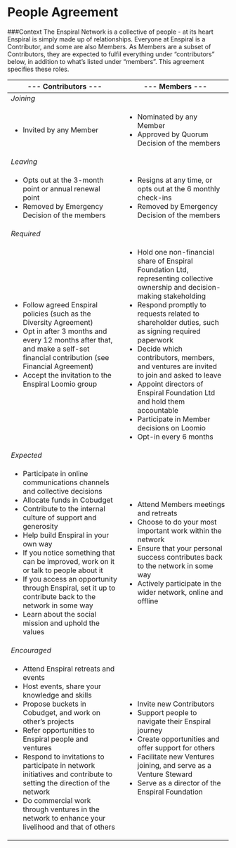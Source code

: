 # People Agreement


###Context
The Enspiral Network is a collective of people - at its heart Enspiral is simply made up of relationships. Everyone at Enspiral is a Contributor, and some are also Members. As Members are a subset of Contributors, they are expected to fulfil everything under “contributors” below, in addition to what’s listed under “members”. This agreement specifies these roles.

|  **--- Contributors ---** | **--- Members ---**  |
|---|---|
|  *Joining* |   |
| <ul><li>Invited by any Member</li></ul>   | <ul><li>Nominated by any Member</li><li>Approved by Quorum Decision of the members</li></ul>  |
| *Leaving* |   |
|  <ul><li>Opts out at the 3-month point or annual renewal point</li><li>Removed by Emergency Decision of the members</li></ul> | <ul><li>Resigns at any time, or opts out at the 6 monthly check-ins</li><li>Removed by Emergency Decision of the members</li></ul> |
|  *Required* |   |
|  <ul><li>Follow agreed Enspiral policies (such as the Diversity Agreement)</li><li>Opt in after 3 months and every 12 months after that, and make a self-set financial contribution (see Financial Agreement)</li><li>Accept the invitation to the Enspiral Loomio group</li></ul> | <ul><li>Hold one non-financial share of Enspiral Foundation Ltd, representing collective ownership and decision-making stakeholding</li><li>Respond promptly to requests related to shareholder duties, such as signing required paperwork</li><li>Decide which contributors, members, and ventures are invited to join and asked to leave</li><li>Appoint directors of Enspiral Foundation Ltd and hold them accountable</li><li>Participate in Member decisions on Loomio</li><li>Opt-in every 6 months</li> |
| *Expected*  |   |
|  <ul><li>Participate in online communications channels and collective decisions</li><li>Allocate funds in Cobudget</li><li>Contribute to the internal culture of support and generosity</li><li>Help build Enspiral in your own way</li><li>If you notice something that can be improved, work on it or talk to people about it</li><li>If you access an opportunity through Enspiral, set it up to contribute back to the network in some way</li><li>Learn about the social mission and uphold the values</li></ul> | <ul><li>Attend Members meetings and retreats</li><li>Choose to do your most important work within the network</li><li>Ensure that your personal success contributes back to the network in some way</li><li>Actively participate in the wider network, online and offline</li></ul> |
|  *Encouraged* |   |
|  <ul><li>Attend Enspiral retreats and events</li><li>Host events, share your knowledge and skills</li><li>Propose buckets in Cobudget, and work on other’s projects</li><li>Refer opportunities to Enspiral people and ventures</li><li>Respond to invitations to participate in network initiatives and contribute to setting the direction of the network</li><li>Do commercial work through ventures in the network to enhance your livelihood and that of others</li></ul>| <ul><li>Invite new Contributors</li><li>Support people to navigate their Enspiral journey</li><li>Create opportunities and offer support for others</li><li>Facilitate new Ventures joining, and serve as a Venture Steward</li><li>Serve as a director of the Enspiral Foundation</li></ul> |




